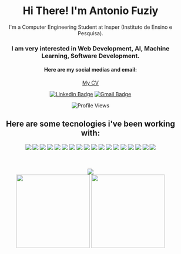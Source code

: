 <strong>
    <h1 align="center">Hi There! I'm Antonio Fuziy</h1>
</strong>

<p align="center">
    I'm a Computer Engineering Student at Insper (Instituto de Ensino e Pesquisa).
</p>

<h3 align="center">
    I am very interested in Web Development, AI, Machine Learning, Software Development.
</h3>

<h4 align="center">
    Here are my social medias and email:
</h4>

<div align="center">

<a href="https://drive.google.com/file/d/16ga8UeA6SZGvtji0pKeG8spYawXkGJOn/view?usp=sharing">
    My CV
</a>

<br/>

</div>

<div align="center">

[![Linkedin Badge](https://img.shields.io/badge/-Antonio%20Fuziy-6633cc?style=flat-square&logo=Linkedin&logoColor=white&link=https://www.linkedin.com/in/antonio-vieira-fuziy-459410195/)](https://www.linkedin.com/in/antonio-vieira-fuziy-459410195/)
[![Gmail Badge](https://img.shields.io/badge/-antoniofuziy@gmail.com-6633cc?style=flat-square&logo=Gmail&logoColor=white&link=mailto:antoniofuziy@gmail.com)](mailto:antoniofuziy@gmail.com)

</div>

<div align="center">

![Profile Views](http://estruyf-github.azurewebsites.net/api/VisitorHit?user=AntonioFuziy&repo=AntonioFuziy&countColorcountColor)

</div>

<h2 align="center">
    Here are some tecnologies i've been working with:
</h2>

<div align="center">

![](https://img.shields.io/badge/-Python-informational?style=for-the-badge&logo=python&color=000000)
![](https://img.shields.io/badge/-Java-informational?style=for-the-badge&logo=java&color=000000)
![](https://img.shields.io/badge/next.js-000000?style=for-the-badge&logo=nextdotjs&logoColor=white)
![](https://img.shields.io/badge/TypeScript-007ACC?style=for-the-badge&logo=typescript&logoColor=white)
![](https://img.shields.io/badge/React-20232A?style=for-the-badge&logo=react&logoColor=61DAFB)
![](https://img.shields.io/badge/React_Native-20232A?style=for-the-badge&logo=react&logoColor=61DAFB)
![](https://img.shields.io/badge/Expo-1B1F23?style=for-the-badge&logo=expo&logoColor=white)
![](https://img.shields.io/badge/Node.js-339933?style=for-the-badge&logo=nodedotjs&logoColor=white)
![](https://img.shields.io/badge/-GitHub-informational?style=for-the-badge&logo=github&&color=000000)
![](https://img.shields.io/badge/-MongoDB-informational?style=for-the-badge&logo=MongoDB&mongodbColor=white&color=000000)
![](https://img.shields.io/badge/-MySQL-informational?style=for-the-badge&logo=mySQL&color=000000)
![](https://img.shields.io/badge/prisma-1B222D?style=for-the-badge&logo=prisma&logoColor=white)
![](https://img.shields.io/badge/Postman-FF6C37?style=for-the-badge&logo=Postman&logoColor=white)
![](https://img.shields.io/badge/C-00599C?style=for-the-badge&logo=c&logoColor=white)
![](https://img.shields.io/badge/-JavaScript-informational?style=for-the-badge&logo=JavaScript&color=000000)
![](https://img.shields.io/badge/-CSS-informational?style=for-the-badge&logo=css3&color=000000)
![](https://img.shields.io/badge/-HTML-informational?style=for-the-badge&logo=html5&color=000000)
![](https://img.shields.io/badge/Jupyter-F37626.svg?&style=for-the-badge&logo=Jupyter&logoColor=white)
</div>

<br />
<br />

<div align="center">
    <img src="https://github-readme-streak-stats.herokuapp.com/?user=AntonioFuziy&theme=dracula"/>
</div>

<div align="center">
  <img height="200em" src="https://github-readme-stats.vercel.app/api?username=AntonioFuziy&show_icons=true&theme=dracula&include_all_commits=true&count_private=true"/>
  <img height="200em" src="https://github-readme-stats.vercel.app/api/top-langs/?username=AntonioFuziy&layout=compact&langs_count=16&theme=dracula"/>
</div>

 <!-- ![Snake animation](https://github.com/AntonioFuziy/AntonioFuziy/blob/output/github-contribution-grid-snake.svg) -->
